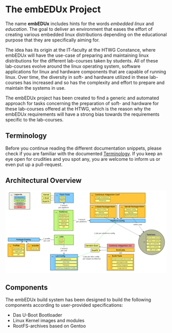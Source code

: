 # The **embEDUx** Project
The name **embEDUx** includes hints for the words *embedded linux* and
*education*. The goal to deliver an environment that eases the effort of creating various
embedded linux distributions depending on the educational purpose that they are
specifically aiming for. 

The idea has its origin at the IT-faculty at the HTWG Constance, where embEDUx will
have the use-case of preparing and maintaining linux distributions for the
different lab-courses taken by students. All of these lab-courses evolve around
the linux operating system, software applications for linux and hardware
components that are capable of running linux. Over time, the diversity in soft-
and hardware utilized in these lab-courses has increased and so has the
complexity and effort to prepare and maintain the systems in use.  

The embEDUx project has been created to find a generic and automated approach
for tasks concerning the preparation of soft- and hardware for these lab-courses
offered at the HTWG, which is the reason why the embEDUx requirements will have
a strong bias towards the requirements specific to the lab-courses.

## Terminology
Before you continue reading the different documentation snippets, please check
if you are familiar with the documented [Terminology](background/common/terminology.md).
If you keep an eye open for crudities and you spot any, you are welcome to
inform us or even put up a pull-request.


## Architectural Overview
![](background/common/img/architectural_overview.png)


## Components
The embEDUx build system has been designed to build the following components
according to user-provided specifications:

- Das U-Boot Bootloader
- Linux Kernel images and modules
- RootFS-archives based on Gentoo
